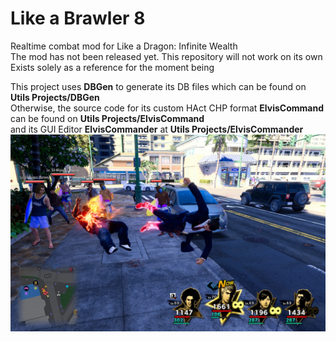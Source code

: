 # Like a Brawler 8
Realtime combat mod for Like a Dragon: Infinite Wealth
<br>The mod has not been released yet. This repository will not work on its own
<br>Exists solely as a reference for the moment being

This project uses **DBGen** to generate its DB files which can be found on **Utils Projects/DBGen**
<br>Otherwise, the source code for its custom HAct CHP format  **ElvisCommand** can be found on **Utils Projects/ElvisCommand** <br>and its GUI Editor  **ElvisCommander** at **Utils Projects/ElvisCommander**
![Image](https://github.com/Fronkln/Like-a-Brawler-8/blob/main/image1.jpg)<br>
